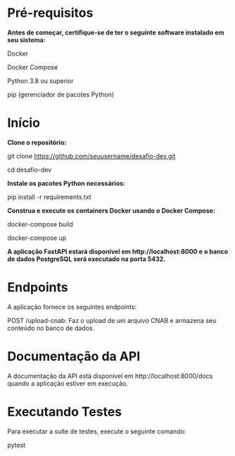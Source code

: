 # Pré-requisitos
**Antes de começar, certifique-se de ter o seguinte software instalado em seu sistema:**

Docker

Docker Compose

Python 3.8 ou superior

pip (gerenciador de pacotes Python)

# Início

**Clone o repositório:**

git clone https://github.com/seuusername/desafio-dev.git

cd desafio-dev

**Instale os pacotes Python necessários:**

pip install -r requirements.txt

**Construa e execute os containers Docker usando o Docker Compose:**

docker-compose build

docker-compose up

**A aplicação FastAPI estará disponível em http://localhost:8000 e o banco de dados PostgreSQL será executado na porta 5432.**


# Endpoints
A aplicação fornece os seguintes endpoints:

POST /upload-cnab: Faz o upload de um arquivo CNAB e armazena seu conteúdo no banco de dados.


# Documentação da API
A documentação da API está disponível em http://localhost:8000/docs quando a aplicação estiver em execução.

# Executando Testes
Para executar a suíte de testes, execute o seguinte comando:

pytest